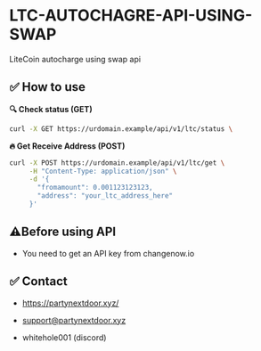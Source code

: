 # LTC-AUTOCHAGRE-API-USING-SWAP
LiteCoin autocharge using swap api

## ✅ How to use

**🔍 Check status (GET)**
```bash
curl -X GET https://urdomain.example/api/v1/ltc/status \
```

**🔥 Get Receive Address (POST)**
```bash
curl -X POST https://urdomain.example/api/v1/ltc/get \
     -H "Content-Type: application/json" \
     -d '{
       "fromamount": 0.001123123123,
       "address": "your_ltc_address_here"
     }'
```

## ⚠️Before using API

- You need to get an API key from changenow.io

## ✅ Contact

- https://partynextdoor.xyz/

- support@partynextdoor.xyz

- whitehole001 (discord)
